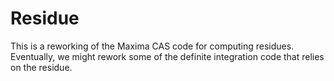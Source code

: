 # Residue

This is a reworking of the Maxima CAS code for computing residues. Eventually, we might rework some of the definite integration code that relies on the residue. 
